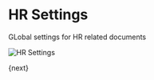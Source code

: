 <!-- add-breadcrumbs -->
# HR Settings

GLobal settings for HR related documents

<img class="screenshot" alt="HR Settings" src="/docs/assets/img/human-resources/hr-settings.png">

{next}